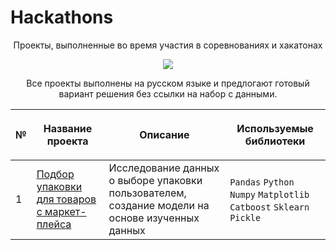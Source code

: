 # Hackathons
<p align="center">Проекты, выполненные во время участия в соревнованиях и хакатонах</p>
<p align="center"><img src="https://github.com/Olesia2288/Hackathons/assets/115698180/e56a0b8c-71ea-4d7c-8e8c-37d2211e7926.jpg"></p>
<p align="center"> Все проекты выполнены на русском языке и предлогают готовый вариант решения без ссылки на набор с данными.</p>

|<p align="center"> №| <p align="center">Название проекта | <p align="center">Описание |<p align="center"> Используемые библиотеки | 
| :---------------------- | :---------------------- | :---------------------- | :---------------------- |
|1| [Подбор упаковки для товаров с маркет-плейса](https://github.com/Olesia2288/Hackathons/tree/main/Hackathon%20from%20Yandex%20(recommendations%20for%20choosing%20packaging)) |Исследование данных о выборе упаковки пользователем, создание модели на основе изученных данных| `Pandas`  `Python` `Numpy`  `Matplotlib`  `Catboost`  `Sklearn`  `Pickle`|
